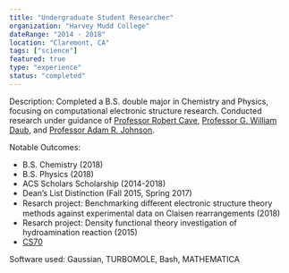 ```yaml
---
title: "Undergraduate Student Researcher"
organization: "Harvey Mudd College"
dateRange: "2014 - 2018"
location: "Claremont, CA"
tags: ["science"]
featured: true
type: "experience"
status: "completed"
---
```


Description:
Completed a B.S. double major in Chemistry and Physics, focusing on computational electronic structure research. Conducted research under guidance of [Professor Robert Cave](https://www.hmc.edu/chemistry/faculty-staff/cave/), [Professor G. William Daub](https://www.hmc.edu/chemistry/faculty-staff/daub/), and [Professor Adam R. Johnson](https://www.hmc.edu/chemistry/faculty-staff/johnson/).

Notable Outcomes:
- B.S. Chemistry (2018)
- B.S. Physics (2018)
- ACS Scholars Scholarship (2014-2018)
- Dean’s List Distinction (Fall 2015, Spring 2017)
- Resarch project: Benchmarking diﬀerent electronic structure theory methods
against experimental data on Claisen rearrangements (2018)
- Resarch project: Density functional theory investigation of hydroamination
reaction (2015)
- [CS70](https://www.cs.hmc.edu/cs70/)


Software used: Gaussian, TURBOMOLE, Bash, MATHEMATICA